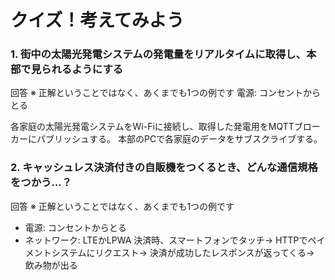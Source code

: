 # クイズ！考えてみよう


### 1. 街中の太陽光発電システムの発電量をリアルタイムに取得し、本部で見られるようにする

回答 ※ 正解ということではなく、あくまでも1つの例です
電源: コンセントからとる

各家庭の太陽光発電システムをWi-Fiに接続し、取得した発電用をMQTTブローカーにパブリッシュする。
本部のPCで各家庭のデータをサブスクライブする。



### 2. キャッシュレス決済付きの自販機をつくるとき、どんな通信規格をつかう...？

回答 ※ 正解ということではなく、あくまでも1つの例です
- 電源: コンセントからとる
- ネットワーク: LTEかLPWA
決済時、スマートフォンでタッチ→ HTTPでペイメントシステムにリクエスト→ 決済が成功したレスポンスが返ってくる→ 飲み物が出る

